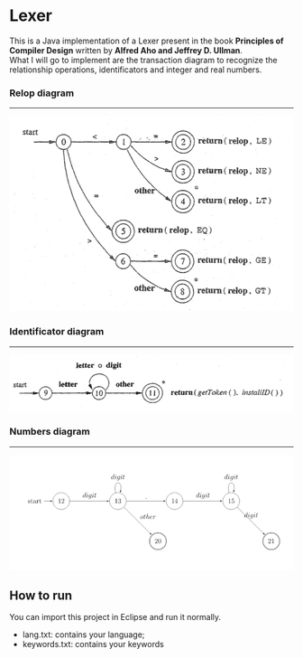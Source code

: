 # Lexer

This is a Java implementation of a Lexer present in the book **Principles of Compiler Design** written by **Alfred Aho and Jeffrey D. Ullman**.  
What I will go to implement are the transaction diagram to recognize the relationship operations, identificators and integer and real numbers.

### Relop diagram
---
<div style="text-aling:center">
 <img src="https://github.com/CiccioTecchio/Lexer/blob/master/img/relop.png"/>
 </div>  
 
 ### Identificator diagram
 ---
 <div style="text-aling:center">
 <img src="https://github.com/CiccioTecchio/Lexer/blob/master/img/id.png"/>
 </div>  
 
 ### Numbers diagram
 ---
  <div style="text-aling:center">
 <img src="https://github.com/CiccioTecchio/Lexer/blob/master/img/number.png"/>
 </div>  

## How to run

You can import this project in Eclipse and run it normally.
- lang.txt: contains your language;
- keywords.txt: contains your keywords
